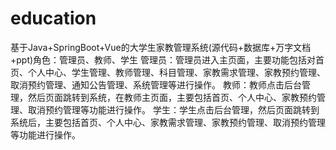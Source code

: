 # education
基于Java+SpringBoot+Vue的大学生家教管理系统(源代码+数据库+万字文档+ppt)角色：管理员、教师、学生  管理员：管理员进入主页面，主要功能包括对首页、个人中心、学生管理、教师管理、科目管理、家教需求管理、家教预约管理、取消预约管理、通知公告管理、系统管理等进行操作。  教师：教师点击后台管理，然后页面跳转到系统，在教师主页面，主要包括首页、个人中心、家教预约管理、取消预约管理等功能进行操作。  学生：学生点击后台管理，然后页面跳转到系统后，主要包括首页、个人中心、家教需求管理、家教预约管理、取消预约管理等功能进行操作。
